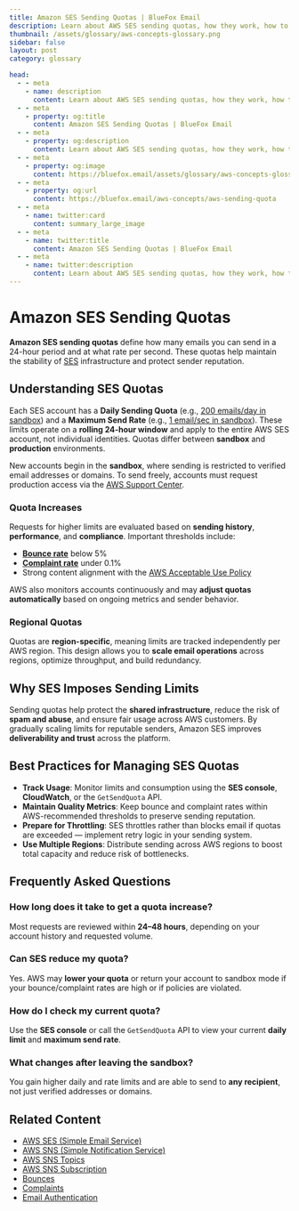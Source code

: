 ```yaml
---
title: Amazon SES Sending Quotas | BlueFox Email
description: Learn about AWS SES sending quotas, how they work, how to increase them, and best practices for managing your email sending limits.
thumbnail: /assets/glossary/aws-concepts-glossary.png
sidebar: false
layout: post
category: glossary

head:
  - - meta
    - name: description
      content: Learn about AWS SES sending quotas, how they work, how to increase them, and best practices for managing your email sending limits.
  - - meta
    - property: og:title
      content: Amazon SES Sending Quotas | BlueFox Email
  - - meta
    - property: og:description
      content: Learn about AWS SES sending quotas, how they work, how to increase them, and best practices for managing your email sending limits.
  - - meta
    - property: og:image
      content: https://bluefox.email/assets/glossary/aws-concepts-glossary.png
  - - meta
    - property: og:url
      content: https://bluefox.email/aws-concepts/aws-sending-quota
  - - meta
    - name: twitter:card
      content: summary_large_image
  - - meta
    - name: twitter:title
      content: Amazon SES Sending Quotas | BlueFox Email
  - - meta
    - name: twitter:description
      content: Learn about AWS SES sending quotas, how they work, how to increase them, and best practices for managing your email sending limits.
---
```


# Amazon SES Sending Quotas

**Amazon SES sending quotas** define how many emails you can send in a 24-hour period and at what rate per second. These quotas help maintain the stability of [SES](/aws-concepts/aws-ses.md) infrastructure and protect sender reputation.

## Understanding SES Quotas

Each SES account has a **Daily Sending Quota** (e.g., [200 emails/day in sandbox](https://docs.aws.amazon.com/ses/latest/dg/quotas.html#limits-sending-emails)) and a **Maximum Send Rate** (e.g., [1 email/sec in sandbox](https://docs.aws.amazon.com/ses/latest/dg/quotas.html#limits-sending-emails)). These limits operate on a **rolling 24-hour window** and apply to the entire AWS SES account, not individual identities. Quotas differ between **sandbox** and **production** environments.

New accounts begin in the **sandbox**, where sending is restricted to verified email addresses or domains. To send freely, accounts must request production access via the [AWS Support Center](https://docs.aws.amazon.com/ses/latest/dg/request-production-access.html).

### Quota Increases

Requests for higher limits are evaluated based on **sending history**, **performance**, and **compliance**. Important thresholds include:

- **[Bounce rate](/email-sending-concepts/bounce-rate)** below 5%  
- **[Complaint rate](/email-sending-concepts/complaints)** under 0.1%  
- Strong content alignment with the [AWS Acceptable Use Policy](https://aws.amazon.com/aup/)

AWS also monitors accounts continuously and may **adjust quotas automatically** based on ongoing metrics and sender behavior.

### Regional Quotas

Quotas are **region-specific**, meaning limits are tracked independently per AWS region. This design allows you to **scale email operations** across regions, optimize throughput, and build redundancy.

## Why SES Imposes Sending Limits

Sending quotas help protect the **shared infrastructure**, reduce the risk of **spam and abuse**, and ensure fair usage across AWS customers. By gradually scaling limits for reputable senders, Amazon SES improves **deliverability and trust** across the platform.

## Best Practices for Managing SES Quotas

- **Track Usage**: Monitor limits and consumption using the **SES console**, **CloudWatch**, or the `GetSendQuota` API.  
- **Maintain Quality Metrics**: Keep bounce and complaint rates within AWS-recommended thresholds to preserve sending reputation.  
- **Prepare for Throttling**: SES throttles rather than blocks email if quotas are exceeded — implement retry logic in your sending system.  
- **Use Multiple Regions**: Distribute sending across AWS regions to boost total capacity and reduce risk of bottlenecks.

## Frequently Asked Questions

### How long does it take to get a quota increase?

Most requests are reviewed within **24–48 hours**, depending on your account history and requested volume.

### Can SES reduce my quota?

Yes. AWS may **lower your quota** or return your account to sandbox mode if your bounce/complaint rates are high or if policies are violated.

### How do I check my current quota?

Use the **SES console** or call the `GetSendQuota` API to view your current **daily limit** and **maximum send rate**.

### What changes after leaving the sandbox?

You gain higher daily and rate limits and are able to send to **any recipient**, not just verified addresses or domains.

## Related Content

- [AWS SES (Simple Email Service)](/aws-concepts/aws-ses)
- [AWS SNS (Simple Notification Service)](/aws-concepts/aws-sns)
- [AWS SNS Topics](/aws-concepts/aws-sns-topics)
- [AWS SNS Subscription](/aws-concepts/aws-sns-subscription)
- [Bounces](/email-sending-concepts/bounces)
- [Complaints](/email-sending-concepts/complaints)
- [Email Authentication](/email-sending-concepts/email-authentication)

<GlossaryCTA />
